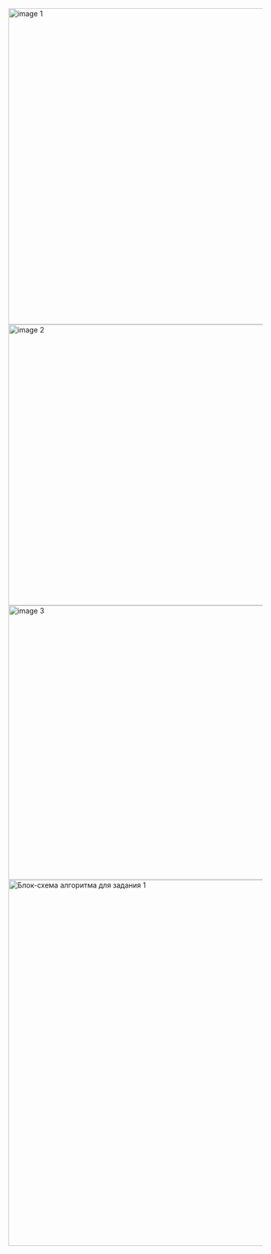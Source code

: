 <img width="627" alt="image 1" src="https://github.com/user-attachments/assets/5d491837-14e6-4ecb-901f-a649d6b38035" />
<img width="557" alt="image 2" src="https://github.com/user-attachments/assets/6d1e4946-b900-4a34-a37e-38bc3097c139" />
<img width="544" alt="image 3" src="https://github.com/user-attachments/assets/f71db722-f0e8-4589-9b08-db40ca8d5200" />
<img width="726" alt="Блок-схема алгоритма для задания 1" src="https://github.com/user-attachments/assets/f755b966-94de-4530-b9d1-8f620633ffbe" />
